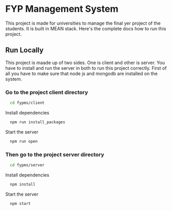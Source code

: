 # FYP Management System

This project is made for universities to manage the final yer project of the students. It is built in MEAN stack. Here's the complete docs how to run this project.

## Run Locally

This project is maade up of two sides. One is client and other is server. You have to install and run the server in both to run this project correctly. First of all you have to make sure that node js and mongodb are installed on the system.

### Go to the project client directory

```bash
  cd fypms/client
```

Install dependencies

```bash
  npm run install_packages
```

Start the server

```bash
  npm run open
```

### Then go to the project server directory

```bash
  cd fypms/server
```

Install dependencies

```bash
  npm install
```

Start the server

```bash
  npm start
```